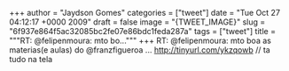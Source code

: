 
+++
author = "Jaydson Gomes"
categories = ["tweet"]
date = "Tue Oct 27 04:12:17 +0000 2009"
draft = false
image = "{TWEET_IMAGE}"
slug = "6f937e864f5ac32085bc2fe07e86bdc1feda287a"
tags = ["tweet"]
title = """RT: @felipenmoura: mto bo..."""
+++
RT: @felipenmoura: mto boa as materias(e aulas) do @franzfigueroa ... http://tinyurl.com/ykzqowb // ta tudo na tela
